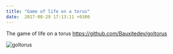 ```yaml
---
title: "Game of life on a torus"
date:  2017-08-29 17:13:11 +0300
---
```


The game of life on a torus https://github.com/Bauxitedev/goltorus

![goltorus](/img/goltorus.gif)
